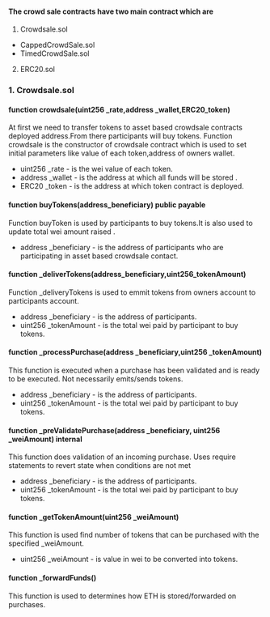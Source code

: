 #### The crowd sale contracts have two main contract which are 
1. Crowdsale.sol
  + CappedCrowdSale.sol
  + TimedCrowdSale.sol
2. ERC20.sol


### 1. Crowdsale.sol
#### function crowdsale(uint256 _rate,address _wallet,ERC20_token)
  At first we need to transfer tokens to asset based crowdsale contracts deployed address.From there participants will buy tokens. 
  Function crowdsale is the constructor of crowdsale contract which is used to set initial parameters like value of each token,address     of owners wallet.
  + uint256 _rate - is the wei value of each token.
  + address _wallet - is the address at which all funds will be stored .
  + ERC20 _token - is the address at which token contract is deployed.
  

#### function buyTokens(address_beneficiary) public payable
  Function buyToken is used by participants to buy tokens.It is also used to update total wei amount raised .
  + address _beneficiary - is the address of participants who are participating in asset based crowdsale contact.
  

#### function _deliverTokens(address_beneficiary,uint256_tokenAmount)
  Function _deliveryTokens is used to emmit tokens from owners account to participants account.
  + address _beneficiary - is the address of participants.
  + uint256 _tokenAmount - is the total wei paid by participant to buy tokens.
 

#### function _processPurchase(address _beneficiary,uint256 _tokenAmount)
  This function is executed when a purchase has been validated and is ready to be executed. Not necessarily emits/sends tokens.
  + address _beneficiary - is the address of participants.
  + uint256 _tokenAmount - is the total wei paid by participant to buy tokens.

#### function _preValidatePurchase(address _beneficiary, uint256 _weiAmount) internal
  This function does validation of an incoming purchase. Uses require statements to revert state when conditions are not met
  + address _beneficiary - is the address of participants.
  + uint256 _tokenAmount - is the total wei paid by participant to buy tokens.

#### function _getTokenAmount(uint256 _weiAmount)
  This function is used find number of tokens that can be purchased with the specified _weiAmount.
  + uint256 _weiAmount - is value in wei to be converted into tokens.
  

#### function _forwardFunds()
  This function is used to determines how ETH is stored/forwarded on purchases.


